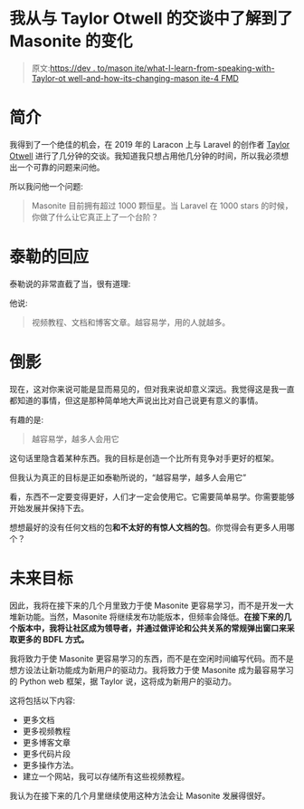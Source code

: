 # 我从与 Taylor Otwell 的交谈中了解到了 Masonite 的变化

> 原文:[https://dev . to/mason ite/what-I-learn-from-speaking-with-Taylor-ot well-and-how-its-changing-mason ite-4 FMD](https://dev.to/masonite/what-i-learned-from-speaking-with-taylor-otwell-and-how-its-changing-masonite-4fmd)

# [](#introduction)简介

我得到了一个绝佳的机会，在 2019 年的 Laracon 上与 Laravel 的创作者 [Taylor Otwell](https://twitter.com/taylorotwell) 进行了几分钟的交谈。我知道我只想占用他几分钟的时间，所以我必须想出一个可靠的问题来问他。

所以我问他一个问题:

> Masonite 目前拥有超过 1000 颗恒星。当 Laravel 在 1000 stars 的时候，你做了什么让它真正上了一个台阶？

# [](#taylors-response)泰勒的回应

泰勒说的非常直截了当，很有道理:

他说:

> 视频教程、文档和博客文章。越容易学，用的人就越多。

# [](#reflection)倒影

现在，这对你来说可能是显而易见的，但对我来说却意义深远。我觉得这是我一直都知道的事情，但这是那种简单地大声说出比对自己说更有意义的事情。

有趣的是:

> 越容易学，越多人会用它

这句话里隐含着某种东西。我的目标是创造一个比所有竞争对手更好的框架。

但我认为真正的目标是正如泰勒所说的，“越容易学，越多人会用它”

看，东西不一定要变得更好，人们才一定会使用它。它需要简单易学。你需要能够开始发展并保持下去。

想想最好的没有任何文档的包**和不太好的有惊人文档的包**。你觉得会有更多人用哪个？

# [](#future-goals)未来目标

因此，我将在接下来的几个月里致力于使 Masonite 更容易学习，而不是开发一大堆新功能。当然，Masonite 将继续发布功能版本，但频率会降低。**在接下来的几个版本中，我将让社区成为领导者，并通过做评论和公共关系的常规弹出窗口来采取更多的 BDFL 方式。**

我将致力于使 Masonite 更容易学习的东西，而不是在空闲时间编写代码。而不是想方设法让新功能成为新用户的驱动力。我将致力于使 Masonite 成为最容易学习的 Python web 框架，据 Taylor 说，这将成为新用户的驱动力。

这将包括以下内容:

*   更多文档
*   更多视频教程
*   更多博客文章
*   更多代码片段
*   更多操作方法。
*   建立一个网站，我可以存储所有这些视频教程。

我认为在接下来的几个月里继续使用这种方法会让 Masonite 发展得很好。